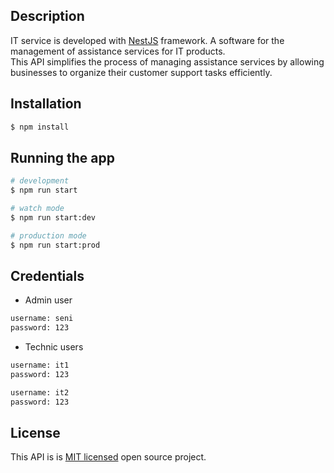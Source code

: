 ## Description

IT service is developed with [NestJS](https://github.com/nestjs/nest) framework. A software for the management of assistance services for IT products.<br>
This API simplifies the process of managing assistance services by allowing businesses to organize their customer support tasks efficiently.

## Installation

```bash
$ npm install
```

## Running the app

```bash
# development
$ npm run start

# watch mode
$ npm run start:dev

# production mode
$ npm run start:prod
```

## Credentials
- Admin user
```bash
username: seni
password: 123
```

- Technic users
```bash
username: it1
password: 123

username: it2
password: 123
```

## License

This API is is [MIT licensed](LICENSE) open source project.

